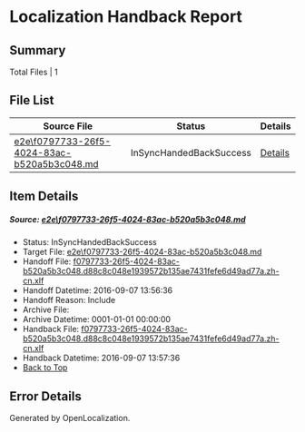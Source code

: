 # <a name='report-top'></a> Localization Handback Report

## Summary
 Total Files | 1

## File List
 Source File | Status | Details 
 ----------- | ------ | ------- 
 [e2e\f0797733-26f5-4024-83ac-b520a5b3c048.md](https://github.com/OpenLocalizationTestOrg/ol-test0/blob/9855956b877666e304fc7ef180c197c170695563/e2e/f0797733-26f5-4024-83ac-b520a5b3c048.md) | InSyncHandedBackSuccess | [Details](#79031cc96c2257ea822007f7bdddcc7037a8a9d61)

## Item Details
##### <a name='79031cc96c2257ea822007f7bdddcc7037a8a9d61'></a> Source: [e2e\f0797733-26f5-4024-83ac-b520a5b3c048.md](https://github.com/OpenLocalizationTestOrg/ol-test0/blob/9855956b877666e304fc7ef180c197c170695563/e2e/f0797733-26f5-4024-83ac-b520a5b3c048.md)
* Status: InSyncHandedBackSuccess
* Target File: [e2e\f0797733-26f5-4024-83ac-b520a5b3c048.md](https://github.com/OpenLocalizationTestOrg/ol-test0-zhcn/blob/da99b15df405cc9ca45596a6bcc9b3d9cd4f7dc3/e2e/f0797733-26f5-4024-83ac-b520a5b3c048.md)
* Handoff File: [f0797733-26f5-4024-83ac-b520a5b3c048.d88c8c048e1939572b135ae7431fefe6d49ad77a.zh-cn.xlf](https://github.com/OpenLocalizationTestOrg/ol-test0-handoff/blob/25026cf234d322fa18bb50408b4d503b40bc8e22/ol-handoff/OpenLocalizationTestOrg/ol-test0-zhcn/yuwzho/ht/f0797733-26f5-4024-83ac-b520a5b3c048.d88c8c048e1939572b135ae7431fefe6d49ad77a.zh-cn.xlf)
* Handoff Datetime: 2016-09-07 13:56:36
* Handoff Reason: Include
* Archive File: 
* Archive Datetime: 0001-01-01 00:00:00
* Handback File: [f0797733-26f5-4024-83ac-b520a5b3c048.d88c8c048e1939572b135ae7431fefe6d49ad77a.zh-cn.xlf](https://github.com/OpenLocalizationTestOrg/ol-test0-handback/blob/42031c3d1100f30011ab2d6ca23bf33c62f18184/ol-handback/OpenLocalizationTestOrg/ol-test0-zhcn/yuwzho/ht/f0797733-26f5-4024-83ac-b520a5b3c048.d88c8c048e1939572b135ae7431fefe6d49ad77a.zh-cn.xlf)
* Handback Datetime: 2016-09-07 13:57:36
* [Back to Top](#report-top)


## Error Details

Generated by OpenLocalization.
